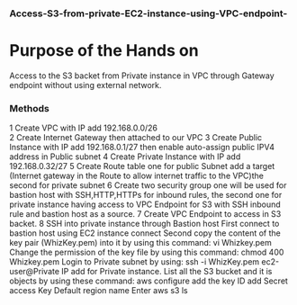 ### Access-S3-from-private-EC2-instance-using-VPC-endpoint-
# Purpose of the Hands on
Access to the S3 backet from Private instance in VPC through Gateway endpoint without using external network.

### Methods

1 Create VPC with IP add 192.168.0.0/26<br/> 
2 Create Internet Gateway then attached to our VPC
3 Create Public Instance with IP add 192.168.0.1/27 then enable auto-assign public IPV4 address in Public subnet
4 Create Private Instance with IP add 192.168.0.32/27 
5 Create Route table one for public Subnet add a target (Internet gateway in the Route to allow internet traffic to the VPC)the second for private subnet
6 Create two security group one will be used for bastion host with SSH,HTTP,HTTPs for inbound rules, the second one for private instance having access to VPC Endpoint for S3 with SSH inbound rule and bastion host as a source.
7 Create VPC Endpoint to access in S3 backet.
8 SSH into private instance through Bastion host
    First connect to bastion host using EC2 instance connect
    Second copy the content of the key pair (WhizKey.pem) into it by using this command: vi Whizkey.pem
    Change the permission of the key file by using this command: chmod 400 Whizkey.pem
    Login to Private subnet by using: ssh -i WhizKey.pem ec2-user@Private IP add for Private instance.
    List all the S3 bucket and it is objects by using these command: aws configure
                                                                     add the key ID
                                                                     add Secret access Key
                                                                     Default region name
                                                                     Enter
                                                                     aws s3 ls

    
